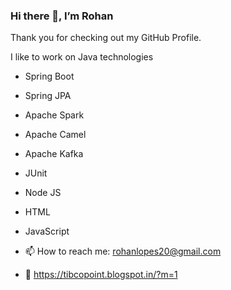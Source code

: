 ### Hi there 👋, I’m Rohan

<!--
**rohanlopes20/rohanlopes20** is a ✨ _special_ ✨ repository because its `README.md` (this file) appears on your GitHub profile.

Here are some ideas to get you started:

- 🔭 I’m currently working on ...
- 🌱 I’m currently learning ...
- 👯 I’m looking to collaborate on ...
- 🤔 I’m looking for help with ...
- 💬 Ask me about ...
- 📫 How to reach me: ...
- 😄 Pronouns: ...
- ⚡ Fun fact: ...
-->

Thank you for checking out my GitHub Profile. 

I like to work on Java technologies
   - Spring Boot
   - Spring JPA
   - Apache Spark
   - Apache Camel
   - Apache Kafka
   - JUnit
   - Node JS
   - HTML
   - JavaScript

- 📫 How to reach me: rohanlopes20@gmail.com
- :link: https://tibcopoint.blogspot.in/?m=1
